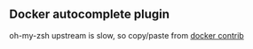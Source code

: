 ## Docker autocomplete plugin

oh-my-zsh upstream is slow, so copy/paste from [docker contrib](https://github.com/docker/docker/blob/master/contrib/completion/zsh/_docker)
